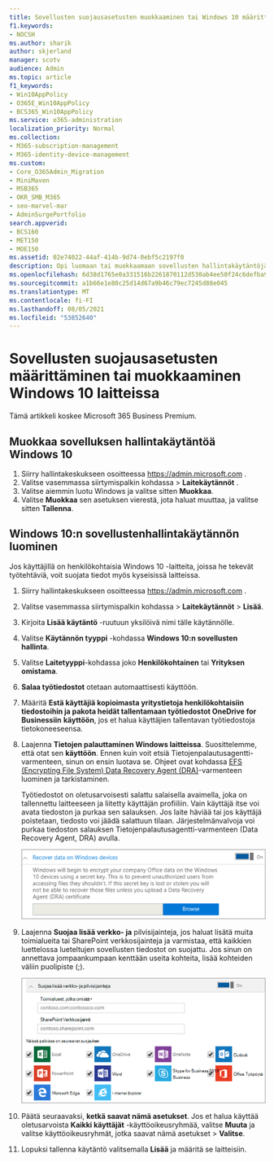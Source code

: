 ```yaml
---
title: Sovellusten suojausasetusten muokkaaminen tai Windows 10 määrittäminen
f1.keywords:
- NOCSH
ms.author: sharik
author: skjerland
manager: scotv
audience: Admin
ms.topic: article
f1_keywords:
- Win10AppPolicy
- O365E_Win10AppPolicy
- BCS365_Win10AppPolicy
ms.service: o365-administration
localization_priority: Normal
ms.collection:
- M365-subscription-management
- M365-identity-device-management
ms.custom:
- Core_O365Admin_Migration
- MiniMaven
- MSB365
- OKR_SMB_M365
- seo-marvel-mar
- AdminSurgePortfolio
search.appverid:
- BCS160
- MET150
- MOE150
ms.assetid: 02e74022-44af-414b-9d74-0ebf5c2197f0
description: Opi luomaan tai muokkaamaan sovellusten hallintakäytäntöjä ja suojaamaan työtiedostoja käyttäjien henkilökohtaisissa Windows 10 laitteissa.
ms.openlocfilehash: 6d38d1765e0a331516b2261870112d530ab4ee50f24c6defba95964ea4d9dcfa
ms.sourcegitcommit: a1b66e1e80c25d14d67a9b46c79ec7245d88e045
ms.translationtype: MT
ms.contentlocale: fi-FI
ms.lasthandoff: 08/05/2021
ms.locfileid: "53852640"
---
```

# <a name="set-or-edit-application-protection-settings-for-windows-10-devices"></a>Sovellusten suojausasetusten määrittäminen tai muokkaaminen Windows 10 laitteissa

Tämä artikkeli koskee Microsoft 365 Business Premium.

## <a name="edit-an-app-management-policy-for-windows-10"></a>Muokkaa sovelluksen hallintakäytäntöä Windows 10

1. Siirry hallintakeskukseen osoitteessa <a href="https://go.microsoft.com/fwlink/p/?linkid=837890" target="_blank">https://admin.microsoft.com</a> .     
2. Valitse vasemmassa siirtymispalkin kohdassa  \> **Laitekäytännöt** .
1. Valitse aiemmin luotu Windows ja valitse sitten **Muokkaa**.
1. Valitse **Muokkaa** sen asetuksen vierestä, jota haluat muuttaa, ja valitse sitten **Tallenna**.

## <a name="create-an-app-management-policy-for-windows-10"></a>Windows 10:n sovellustenhallintakäytännön luominen

Jos käyttäjillä on henkilökohtaisia Windows 10 -laitteita, joissa he tekevät työtehtäviä, voit suojata tiedot myös kyseisissä laitteissa.
  
1. Siirry hallintakeskukseen osoitteessa <a href="https://go.microsoft.com/fwlink/p/?linkid=837890" target="_blank">https://admin.microsoft.com</a> . 
2. Valitse vasemmassa siirtymispalkin kohdassa  \> **Laitekäytännöt** \> **Lisää**.
3. Kirjoita **Lisää käytäntö** -ruutuun yksilöivä nimi tälle käytännölle. 
4. Valitse **Käytännön tyyppi** -kohdassa **Windows 10:n sovellusten hallinta**.
5. Valitse **Laitetyyppi**-kohdassa joko **Henkilökohtainen** tai **Yrityksen omistama**.
6. **Salaa työtiedostot** otetaan automaattisesti käyttöön. 
7. Määritä **Estä käyttäjiä kopioimasta yritystietoja henkilökohtaisiin tiedostoihin ja pakota heidät tallentamaan työtiedostot OneDrive for Businessiin** **käyttöön**, jos et halua käyttäjien tallentavan työtiedostoja tietokoneeseensa. 
9. Laajenna **Tietojen palauttaminen Windows laitteissa**. Suosittelemme, että otat sen **käyttöön**.
    Ennen kuin voit etsiä Tietojenpalautusagentti-varmenteen, sinun on ensin luotava se. Ohjeet ovat kohdassa [EFS (Encrypting File System) Data Recovery Agent (DRA)](/windows/security/information-protection/windows-information-protection/create-and-verify-an-efs-dra-certificate)-varmenteen luominen ja tarkistaminen.
    
    Työtiedostot on oletusarvoisesti salattu salaisella avaimella, joka on tallennettu laitteeseen ja liitetty käyttäjän profiiliin. Vain käyttäjä itse voi avata tiedoston ja purkaa sen salauksen. Jos laite häviää tai jos käyttäjä poistetaan, tiedosto voi jäädä salattuun tilaan. Järjestelmänvalvoja voi purkaa tiedoston salauksen Tietojenpalautusagentti-varmenteen (Data Recovery Agent, DRA) avulla.
    
    ![Browse to Data Recovery Agent certificate.](../media/7d7d664f-b72f-4293-a3e7-d0fa7371366c.png)
  
10. Laajenna **Suojaa lisää verkko- ja** pilvisijainteja, jos haluat lisätä muita toimialueita tai SharePoint verkkosijainteja ja varmistaa, että kaikkien luettelossa lueteltujen sovellusten tiedostot on suojattu. Jos sinun on annettava jompaankumpaan kenttään useita kohteita, lisää kohteiden väliin puolipiste (;).
    
    ![Expand Protect additional network and cloud locations, and enter domains or SharePoint Online sites you own.](../media/7afaa0c7-ba53-456d-8c61-312c45e09625.png)
  
11. Päätä seuraavaksi, **ketkä saavat nämä asetukset**. Jos et halua käyttää oletusarvoista **Kaikki käyttäjät** -käyttöoikeusryhmää, valitse **Muuta** ja valitse käyttöoikeusryhmät, jotka saavat nämä asetukset \> **Valitse**.
12. Lopuksi tallenna käytäntö valitsemalla **Lisää** ja määritä se laitteisiin.
